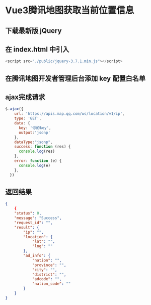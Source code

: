 # Vue3腾讯地图获取当前位置信息

## 下载最新版 jQuery

## 在 index.html 中引入

``` javascript
<script src="./public/jquery-3.7.1.min.js"></script>
```

## 在腾讯地图开发者管理后台添加 key 配置白名单

## ajax完成请求

``` javascript
$.ajax({
    url: 'https://apis.map.qq.com/ws/location/v1/ip',
    type: 'GET',
    data: {
      key: '你的key',
      output:'jsonp' 
    },
    dataType:"jsonp",
    success: function (res) {
      console.log(res)
    },
    error: function (e) {
      console.log(e)
    },
  })
```

## 返回结果

``` json
{
	{
    "status": 0,
    "message": "Success",
    "request_id": "",
    "result": {
        "ip": "",
        "location": {
            "lat": "",
            "lng": ""
        },
        "ad_info": {
            "nation": "",
            "province": "",
            "city": "",
            "district": "",
            "adcode": "",
            "nation_code": ""
        }
    }
}
```